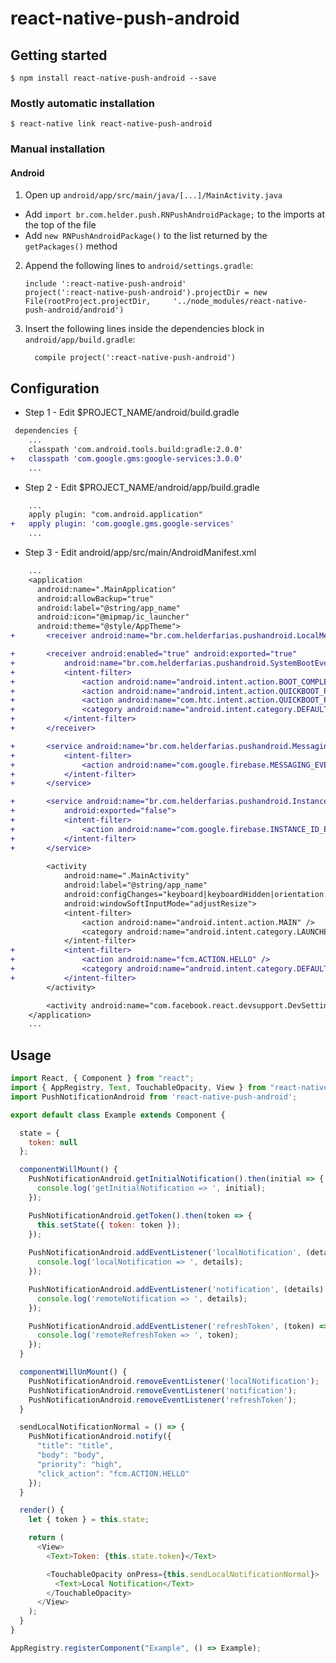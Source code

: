 # react-native-push-android

## Getting started

`$ npm install react-native-push-android --save`

### Mostly automatic installation

`$ react-native link react-native-push-android`

### Manual installation

#### Android

1. Open up `android/app/src/main/java/[...]/MainActivity.java`
  - Add `import br.com.helder.push.RNPushAndroidPackage;` to the imports at the top of the file
  - Add `new RNPushAndroidPackage()` to the list returned by the `getPackages()` method
2. Append the following lines to `android/settings.gradle`:
  	```
  	include ':react-native-push-android'
  	project(':react-native-push-android').projectDir = new File(rootProject.projectDir, 	'../node_modules/react-native-push-android/android')
  	```
3. Insert the following lines inside the dependencies block in `android/app/build.gradle`:
  	```
      compile project(':react-native-push-android')
  	```

## Configuration

* Step 1 - Edit $PROJECT_NAME/android/build.gradle
```diff
 dependencies {
    ...
    classpath 'com.android.tools.build:gradle:2.0.0'
+   classpath 'com.google.gms:google-services:3.0.0'
    ...
```

* Step 2 - Edit $PROJECT_NAME/android/app/build.gradle
```diff
    ...
    apply plugin: "com.android.application"
+   apply plugin: 'com.google.gms.google-services'
    ...
```

* Step 3 - Edit android/app/src/main/AndroidManifest.xml
```diff
    ...
    <application
      android:name=".MainApplication"
      android:allowBackup="true"
      android:label="@string/app_name"
      android:icon="@mipmap/ic_launcher"
      android:theme="@style/AppTheme">
+       <receiver android:name="br.com.helderfarias.pushandroid.LocalMessagingReceiver" />

+       <receiver android:enabled="true" android:exported="true"
+           android:name="br.com.helderfarias.pushandroid.SystemBootEventReceiver">
+           <intent-filter>
+               <action android:name="android.intent.action.BOOT_COMPLETED"/>
+               <action android:name="android.intent.action.QUICKBOOT_POWERON"/>
+               <action android:name="com.htc.intent.action.QUICKBOOT_POWERON"/>
+               <category android:name="android.intent.category.DEFAULT" />
+           </intent-filter>
+       </receiver>

+       <service android:name="br.com.helderfarias.pushandroid.MessagingService">
+           <intent-filter>
+               <action android:name="com.google.firebase.MESSAGING_EVENT"/>
+           </intent-filter>
+       </service>

+       <service android:name="br.com.helderfarias.pushandroid.InstanceIdService" 
+           android:exported="false">
+           <intent-filter>
+               <action android:name="com.google.firebase.INSTANCE_ID_EVENT"/>
+           </intent-filter>
+       </service>
            
        <activity
            android:name=".MainActivity"
            android:label="@string/app_name"
            android:configChanges="keyboard|keyboardHidden|orientation|screenSize"
            android:windowSoftInputMode="adjustResize">
            <intent-filter>
                <action android:name="android.intent.action.MAIN" />
                <category android:name="android.intent.category.LAUNCHER" />
            </intent-filter>
+           <intent-filter>
+               <action android:name="fcm.ACTION.HELLO" />
+               <category android:name="android.intent.category.DEFAULT" />
+           </intent-filter>        
        </activity>

        <activity android:name="com.facebook.react.devsupport.DevSettingsActivity" />
    </application>   
    ...
```

## Usage
```javascript
import React, { Component } from "react";
import { AppRegistry, Text, TouchableOpacity, View } from "react-native";
import PushNotificationAndroid from 'react-native-push-android';

export default class Example extends Component {

  state = {
    token: null
  };

  componentWillMount() {
    PushNotificationAndroid.getInitialNotification().then(initial => {
      console.log('getInitialNotification => ', initial);
    });

    PushNotificationAndroid.getToken().then(token => {
      this.setState({ token: token });
    });
    
    PushNotificationAndroid.addEventListener('localNotification', (details) => {
      console.log('localNotification => ', details);
    });

    PushNotificationAndroid.addEventListener('notification', (details) => {
      console.log('remoteNotification => ', details);
    });

    PushNotificationAndroid.addEventListener('refreshToken', (token) => {
      console.log('remoteRefreshToken => ', token);
    });
  }

  componentWillUnMount() {
    PushNotificationAndroid.removeEventListener('localNotification');
    PushNotificationAndroid.removeEventListener('notification');
    PushNotificationAndroid.removeEventListener('refreshToken'); 
  }

  sendLocalNotificationNormal = () => {    
    PushNotificationAndroid.notify({
      "title": "title",
      "body": "body",
      "priority": "high",
      "click_action": "fcm.ACTION.HELLO"
    });
  }  

  render() {
    let { token } = this.state;

    return (
      <View>
        <Text>Token: {this.state.token}</Text>

        <TouchableOpacity onPress={this.sendLocalNotificationNormal}>
          <Text>Local Notification</Text>
        </TouchableOpacity>        
      </View>
    );
  }
}

AppRegistry.registerComponent("Example", () => Example);
```
  
